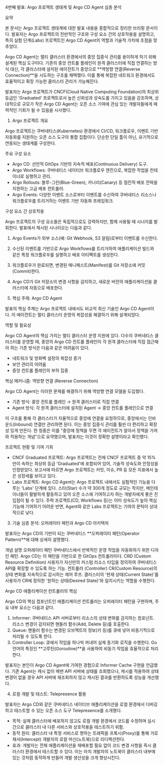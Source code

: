 4번째 발표: Argo 프로젝트 생태계 및 Argo CD Agent 심층 분석

요약

본 문서는 Argo 프로젝트 생태계에 대한 발표 내용을 종합적으로 정리한 브리핑 문서이다. 발표자는 Argo 프로젝트의 전반적인 구조와 구성 요소 간의 상호작용을 설명하고, 특히 실험 단계(Labs) 프로젝트인 Argo CD Agent의 역할과 기술적 가치에 초점을 맞추었다.

Argo CD Agent는 멀티 클러스터 환경에서의 중앙 집중식 관리를 용이하게 하기 위해 설계된 핵심 도구이다. 기존의 중앙 컨트롤 플레인이 원격 클러스터에 직접 연결하는 방식 대신, 각 클러스터에 설치된 에이전트가 중앙으로 **역방향 연결(Reverse Connection)**을 시도하는 구조를 채택했다. 이를 통해 복잡한 네트워크 환경에서도 효율적이고 확장 가능한 클러스터 관리가 가능해진다.

발표자는 Argo 프로젝트가 CNCF(Cloud Native Computing Foundation)의 최상위 등급인 'Graduated' 프로젝트로서 높은 신뢰성과 성숙도를 가지고 있음을 강조하며, 상대적으로 규모가 작은 Argo CD Agent는 오픈 소스 기여에 관심 있는 개발자들에게 매력적인 기회가 될 수 있음을 시사했다.

1. Argo 프로젝트 개요

Argo 프로젝트는 쿠버네티스(Kubernetes) 환경에서 CI/CD, 워크플로우, 이벤트 기반 자동화를 지원하는 오픈 소스 도구의 통합 집합이다. 단순한 단일 툴이 아닌, 유기적으로 연동되는 생태계를 구성한다.

주요 구성 요소

* Argo CD: 선언적 GitOps 기반의 지속적 배포(Continuous Delivery) 도구.
* Argo Workflows: 쿠버네티스 네이티브 워크플로우 엔진으로, 복잡한 작업을 컨테이너로 실행하고 관리.
* Argo Rollouts: 블루-그린(Blue-Green), 카나리(Canary) 등 점진적 배포 전략을 지원하는 고급 배포 컨트롤러.
* Argo Events: 다양한 이벤트 소스로부터 이벤트를 수신하여 쿠버네티스 리소스나 워크플로우를 트리거하는 이벤트 기반 자동화 프레임워크.

구성 요소 간 상호작용

Argo 프로젝트의 구성 요소들은 독립적으로도 강력하지만, 함께 사용될 때 시너지를 발휘한다. 발표에서 제시된 시나리오는 다음과 같다.

1. Argo Events가 외부 소스(예: Git Webhook, S3 알림)로부터 이벤트를 수신한다.
2. 수신된 이벤트를 기반으로 Argo Workflows를 트리거하여 애플리케이션 빌드와 같은 특정 워크플로우를 실행하고 배포 아티팩트를 생성한다.
3. 워크플로우가 완료되면, 변경된 매니페스트(Manifest)를 Git 저장소에 커밋(Commit)한다.
4. Argo CD가 Git 저장소의 변경 사항을 감지하고, 새로운 버전의 애플리케이션을 클러스터에 자동으로 배포한다.

2. 핵심 주제: Argo CD Agent

발표의 핵심 주제는 Argo 프로젝트 내에서도 비교적 최신 기술인 Argo CD Agent이다. 이 에이전트는 멀티 클러스터 운영의 복잡성을 해결하기 위해 설계되었다.

역할 및 필요성

Argo CD Agent의 핵심 가치는 멀티 클러스터 운영 지원에 있다. 다수의 쿠버네티스 클러스터를 운영할 때, 중앙의 Argo CD 컨트롤 플레인이 각 원격 클러스터에 직접 접근해야 하는 기존 방식은 다음과 같은 어려움이 있다.

* 네트워크 및 방화벽 설정의 복잡성 증가
* 보안 관리의 어려움
* 중앙 컨트롤 플레인의 부하 집중

핵심 메커니즘: 역방향 연결 (Reverse Connection)

Argo CD Agent는 이러한 문제를 해결하기 위해 역방향 연결 모델을 도입했다.

* 기존 방식: 중앙 컨트롤 플레인 → 원격 클러스터로 직접 연결
* Agent 방식: 각 원격 클러스터에 설치된 Agent → 중앙 컨트롤 플레인으로 연결

이 구조를 통해 각 클러스터가 자율적으로 중앙에 연결을 요청하므로, 중앙에서는 인바운드(Inbound) 연결만 관리하면 된다. 이는 중앙 집중식 관리를 훨씬 더 편리하고 확장성 있게 만든다. 한 청중은 이를 "중앙에 정책을 두면 각 에이전트가 알아서 정책을 가져와 적용하는 개념"으로 요약했으며, 발표자는 이것이 정확한 설명이라고 확인했다.

프로젝트 현황 및 기여 기회

* CNCF Graduated 프로젝트: Argo 프로젝트는 전체 CNCF 프로젝트 중 약 15%만이 속하는 최상위 등급 'Graduated'에 포함되어 있어, 기술적 성숙도와 안정성을 인정받았다. 보고서에 따르면 Argo 프로젝트는 커밋, 이슈, PR 등 모든 지표에서 높은 성장세를 보이고 있다.
* Labs 프로젝트: Argo CD Agent는 Argo 프로젝트 내에서도 실험적인 기능을 다루는 'Labs' 단계에 있다. 스타(Star) 수가 약 300개 정도로 규모는 작지만, 메인테이너들이 활발하게 활동하고 있어 오픈 소스에 기여하고자 하는 개발자에게 좋은 진입점이 될 수 있다. 주력 프로젝트(CD, Workflows 등)는 이미 성숙도가 높아 핵심 기능에 기여하기 어려운 반면, Agent와 같은 Labs 프로젝트는 기여의 문턱이 상대적으로 낮다.

3. 기술 심층 분석: 오퍼레이터 패턴과 Argo CD 아키텍처

발표자는 Argo CD의 기반이 되는 쿠버네티스 **오퍼레이터 패턴(Operator Pattern)**에 대해 상세히 설명했다.

개념	설명
오퍼레이터 패턴	쿠버네티스에서 반복적인 운영 작업을 자동화하기 위한 디자인 패턴. Argo CD는 이 패턴을 기반으로 한 GitOps 컨트롤러이다.
CRD (Custom Resource Definition)	사용자가 자신만의 커스텀 리소스 타입을 정의하여 쿠버네티스 API를 확장할 수 있도록 하는 기능.
컨트롤러 (Controller)	CR(Custom Resource)의 상태 변화를 지속적으로 감시하는 제어 루프. 클러스터의 '현재 상태(Current State)'를 사용자가 CR에 정의한 '원하는 상태(Desired State)'와 일치시키는 역할을 수행한다.

Argo CD 애플리케이션 컨트롤러의 핵심

Argo CD의 핵심 컴포넌트인 애플리케이션 컨트롤러는 오퍼레이터 패턴을 구현하며, 주요 내부 요소는 다음과 같다.

1. Informer: 쿠버네티스 API 서버로부터 리소스의 상태 변화를 감지하는 컴포넌트. 리소스 변경이 감지되면 핸들러 함수(Add, Delete 등)를 호출한다.
2. Queue: 핸들러 함수는 변경된 오브젝트의 정보(키 등)를 큐에 넣어 비동기적으로 처리될 수 있도록 한다.
3. Controller Loop: 큐에서 작업을 하나씩 꺼내어 실제 동기화 로직을 수행한다. Go 언어의 특징인 **고루틴(Goroutine)**을 사용하여 비동기 작업을 효율적으로 처리한다.

발표자는 본인이 Argo CD Agent에 기여한 경험으로 Informer Cache 구현을 언급했다. 기존 Agent는 캐시 없이 매번 API 서버에 상태를 조회했으나, 캐시를 적용하여 상태 변경이 없을 경우 API 서버에 재조회하지 않고 캐시된 결과를 반환하도록 성능을 개선했다.

4. 로컬 개발 및 테스트: Telepresence 활용

발표자는 Argo CD와 같은 쿠버네티스 네이티브 애플리케이션을 로컬 환경에서 디버깅하고 테스트할 수 있는 오픈 소스 도구 Telepresence를 소개했다.

* 목적: 실제 클러스터에 배포하지 않고도 로컬 개발 환경에서 코드를 수정하며 실시간으로 클러스터 내 다른 서비스와 상호작용을 테스트하기 위함.
* 동작 원리: 클러스터 내 특정 서비스로 향하는 트래픽을 프록시(Proxy)를 통해 가로채서(Intercept) 개발자의 로컬 머신(노트북)으로 리디렉션한다.
* 효과: 개발자는 전체 애플리케이션을 재배포할 필요 없이 코드 변경 사항을 즉시 클러스터 환경에서 테스트할 수 있다. 이는 마치 개발자의 노트북이 클러스터 내부에 있는 것처럼 동작하게 만들어 개발 생산성을 크게 향상시킨다.
